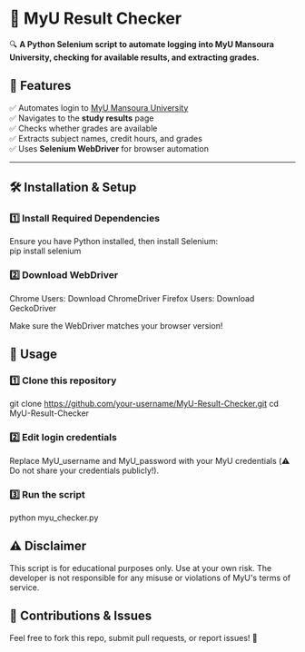 # 📌 MyU Result Checker

🔍 **A Python Selenium script to automate logging into MyU Mansoura University, checking for available results, and extracting grades.**  

## 🚀 Features

✅ Automates login to [MyU Mansoura University](https://myu.mans.edu.eg/)  
✅ Navigates to the **study results** page  
✅ Checks whether grades are available  
✅ Extracts subject names, credit hours, and grades  
✅ Uses **Selenium WebDriver** for browser automation  

---

## 🛠 Installation & Setup

### 1️⃣ Install Required Dependencies  
Ensure you have Python installed, then install Selenium:  
pip install selenium

### 2️⃣ Download WebDriver
Chrome Users: Download ChromeDriver
Firefox Users: Download GeckoDriver

Make sure the WebDriver matches your browser version!

## 📜 Usage
### 1️⃣ Clone this repository
git clone https://github.com/your-username/MyU-Result-Checker.git
cd MyU-Result-Checker

### 2️⃣ Edit login credentials
Replace MyU_username and MyU_password with your MyU credentials (⚠️ Do not share your credentials publicly!).

### 3️⃣ Run the script
python myu_checker.py

## ⚠️ Disclaimer
This script is for educational purposes only. Use at your own risk.
The developer is not responsible for any misuse or violations of MyU's terms of service.

## 📩 Contributions & Issues
Feel free to fork this repo, submit pull requests, or report issues! 🚀
